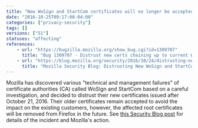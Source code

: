 ```yaml
---
title: "New WoSign and StartCom certificates will no longer be accepted"
date: "2016-10-25T09:17:00-04:00"
categories: ["privacy-security"]
tags: []
versions: ["51"]
statuses: "affecting"
references:
    - url: "https://bugzilla.mozilla.org/show_bug.cgi?id=1309707"
      title: "Bug 1309707 - Distrust new certs chaining up to current WoSign/StartCom roots"
    - url: "https://blog.mozilla.org/security/2016/10/24/distrusting-new-wosign-and-startcom-certificates/"
      title: "Mozilla Security Blog: Distrusting New WoSign and StartCom Certificates"
---
```

Mozilla has discovered various "technical and management failures" of certificate authorities (CA) called WoSign and StartCom based on a careful investigation, and decided to distrust their new certificates issued after October 21, 2016. Their older certificates remain accepted to avoid the impact on the existing customers, however, the affected root certificates will be removed from Firefox in the future. See [this Security Blog post](https://blog.mozilla.org/security/2016/10/24/distrusting-new-wosign-and-startcom-certificates/) for details of the incident and Mozilla's action.
